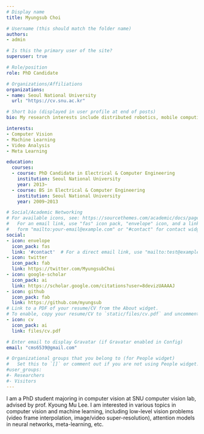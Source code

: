 ```yaml
---
# Display name
title: Myungsub Choi

# Username (this should match the folder name)
authors:
- admin

# Is this the primary user of the site?
superuser: true

# Role/position
role: PhD Candidate

# Organizations/Affiliations
organizations:
- name: Seoul National University
  url: "https://cv.snu.ac.kr"

# Short bio (displayed in user profile at end of posts)
bio: My research interests include distributed robotics, mobile computing and programmable matter.

interests:
- Computer Vision
- Machine Learning
- Video Analysis
- Meta Learning

education:
  courses:
  - course: PhD Candidate in Electrical & Computer Engineering
    institution: Seoul National University
    year: 2013~
  - course: BS in Electrical & Computer Engineering
    institution: Seoul National University
    year: 2009~2013

# Social/Academic Networking
# For available icons, see: https://sourcethemes.com/academic/docs/page-builder/#icons
#   For an email link, use "fas" icon pack, "envelope" icon, and a link in the
#   form "mailto:your-email@example.com" or "#contact" for contact widget.
social:
- icon: envelope
  icon_pack: fas
  link: '#contact'  # For a direct email link, use "mailto:test@example.org".
- icon: twitter
  icon_pack: fab
  link: https://twitter.com/MyungsubChoi
- icon: google-scholar
  icon_pack: ai
  link: https://scholar.google.com/citations?user=8devizUAAAAJ
- icon: github
  icon_pack: fab
  link: https://github.com/myungsub
# Link to a PDF of your resume/CV from the About widget.
# To enable, copy your resume/CV to `static/files/cv.pdf` and uncomment the lines below.
- icon: cv
  icon_pack: ai
  link: files/cv.pdf

# Enter email to display Gravatar (if Gravatar enabled in Config)
email: "cms6539@gmail.com"

# Organizational groups that you belong to (for People widget)
#   Set this to `[]` or comment out if you are not using People widget.
#user_groups:
#- Researchers
#- Visitors
---
```


I am a PhD student majoring in computer vision at SNU computer vision lab, advised by prof. Kyoung Mu Lee.
I am interested in various topics in computer vision and machine learning, including low-level vision problems (video frame interpolation, image/video super-resolution), attention models in neural networks, meta-learning, etc.
